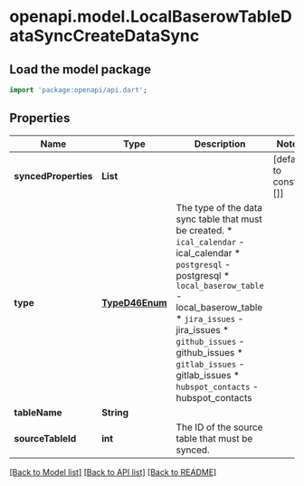 # openapi.model.LocalBaserowTableDataSyncCreateDataSync

## Load the model package
```dart
import 'package:openapi/api.dart';
```

## Properties
Name | Type | Description | Notes
------------ | ------------- | ------------- | -------------
**syncedProperties** | **List<String>** |  | [default to const []]
**type** | [**TypeD46Enum**](TypeD46Enum.md) | The type of the data sync table that must be created.  * `ical_calendar` - ical_calendar * `postgresql` - postgresql * `local_baserow_table` - local_baserow_table * `jira_issues` - jira_issues * `github_issues` - github_issues * `gitlab_issues` - gitlab_issues * `hubspot_contacts` - hubspot_contacts | 
**tableName** | **String** |  | 
**sourceTableId** | **int** | The ID of the source table that must be synced. | 

[[Back to Model list]](../README.md#documentation-for-models) [[Back to API list]](../README.md#documentation-for-api-endpoints) [[Back to README]](../README.md)


